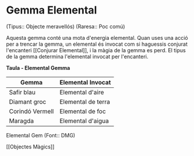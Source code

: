 # Gemma Elemental

(Tipus:: Objecte meravellós) (Raresa:: Poc comú)

Aquesta gemma conté una mota d'energia elemental. Quan uses una acció per a trencar la gemma, un elemental és invocat com si haguessis conjurat l'encanteri [[Conjurar Elemental]], i la màgia de la gemma es perd. El tipus de la gemma determina l'elemental invocat per l'encanteri.

**Taula - Elemental Gemma**

| Gemma            | Elemental Invocat |
|----------------|--------------------|
| Safir blau  | Elemental d'aire     |
| Diamant groc | Elemental de terra    |
| Corindó Vermell   | Elemental de foc     |
| Maragda        | Elemental d'aigua    |

Elemental Gem (Font:: DMG)

[[Objectes Màgics]]